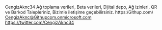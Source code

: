 CengizAknc34
Ağ toplama verileri, Beta verileri,
Dijital depo, Ağ izinleri,
QR ve Barkod Talepleriniz, 
Bizimle iletişime geçebilirsiniz.
https:/Githup.com/
CengizAknc@Githupcom.onmicrosoft.com
https://twitter.com/CengizAknc34

